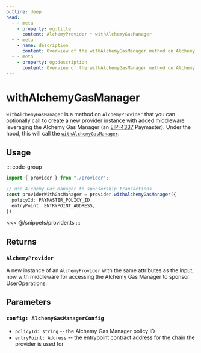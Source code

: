 ```yaml
---
outline: deep
head:
  - - meta
    - property: og:title
      content: AlchemyProvider • withAlchemyGasManager
  - - meta
    - name: description
      content: Overview of the withAlchemyGasManager method on Alchemy Provider in aa-alchemy
  - - meta
    - property: og:description
      content: Overview of the withAlchemyGasManager method on Alchemy Provider in aa-alchemy
---
```


# withAlchemyGasManager

`withAlchemyGasManager` is a method on `AlchemyProvider` that you can optionally call to create a new provider instance with added middleware leveraging the Alchemy Gas Manager (an [EIP-4337](https://eips.ethereum.org/EIPS/eip-4337) Paymaster). Under the hood, this will call the [`withAlchemyGasManager`](/packages/aa-alchemy/middleware/withAlchemyGasManager.ts).

## Usage

::: code-group

```ts [example.ts]
import { provider } from "./provider";

// use Alchemy Gas Manager to sponsorship transactions
const providerWithGasManager = provider.withAlchemyGasManager({
  policyId: PAYMASTER_POLICY_ID,
  entryPoint: ENTRYPOINT_ADDRESS,
});
```

<<< @/snippets/provider.ts
:::

## Returns

### `AlchemyProvider`

A new instance of an `AlchemyProvider` with the same attributes as the input, now with middleware for accessing the Alchemy Gas Manager to sponsor UserOperations.

## Parameters

### `config: AlchemyGasManagerConfig`

- `policyId: string` -- the Alchemy Gas Manager policy ID
- `entryPoint: Address` -- the entrypoint contract address for the chain the provider is used for
